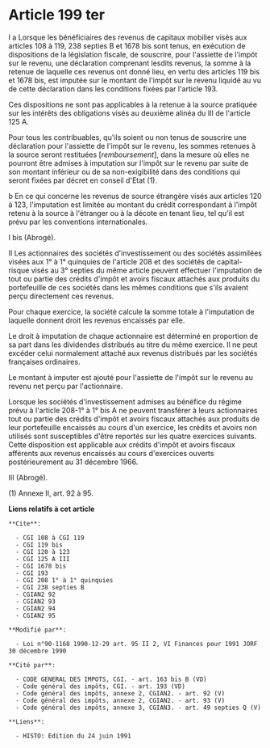 # Article 199 ter

I a Lorsque les bénéficiaires des revenus de capitaux mobilier visés aux articles 108 à 119, 238 septies B et 1678 bis sont
tenus, en exécution de dispositions de la législation fiscale, de souscrire, pour l'assiette de l'impôt sur le revenu, une
déclaration comprenant lesdits revenus, la somme à la retenue de laquelle ces revenus ont donné lieu, en vertu des articles
119 bis et 1678 bis, est imputée sur le montant de l'impôt sur le revenu liquidé au vu de cette déclaration dans les
conditions fixées par l'article 193.

Ces dispositions ne sont pas applicables à la retenue à la source pratiquée sur les intérêts des obligations visés au
deuxième alinéa du III de l'article 125 A.

Pour tous les contribuables, qu'ils soient ou non tenus de souscrire une déclaration pour l'assiette de l'impôt sur le
revenu, les sommes retenues à la source seront restituées [*remboursement*], dans la mesure où elles ne pourront être admises
à imputation sur l'impôt sur le revenu par suite de son montant inférieur ou de sa non-exigibilité dans des conditions qui
seront fixées par décret en conseil d'Etat (1).

b En ce qui concerne les revenus de source étrangère visés aux articles 120 à 123, l'imputation est limitée au montant du
crédit correspondant à l'impôt retenu à la source à l'étranger ou à la décote en tenant lieu, tel qu'il est prévu par les
conventions internationales.

I bis (Abrogé).

II Les actionnaires des sociétés d'investissement ou des sociétés assimilées visées aux 1° à 1° quinquies de l'article 208 et
des sociétés de capital-risque visés au 3° septies du même article peuvent effectuer l'imputation de tout ou partie des
crédits d'impôt et avoirs fiscaux attachés aux produits du portefeuille de ces sociétés dans les mêmes conditions que s'ils
avaient perçu directement ces revenus.

Pour chaque exercice, la société calcule la somme totale à l'imputation de laquelle donnent droit les revenus encaissés par
elle.

Le droit à imputation de chaque actionnaire est déterminé en proportion de sa part dans les dividendes distribués au titre du
même exercice. Il ne peut excéder celui normalement attaché aux revenus distribués par les sociétés françaises ordinaires.

Le montant à imputer est ajouté pour l'assiette de l'impôt sur le revenu au revenu net perçu par l'actionnaire.

Lorsque les sociétés d'investissement admises au bénéfice du régime prévu à l'article 208-1° à 1° bis A ne peuvent transférer
à leurs actionnaires tout ou partie des crédits d'impôt et avoirs fiscaux attachés aux produits de leur portefeuille
encaissés au cours d'un exercice, les crédits et avoirs non utilisés sont susceptibles d'être reportés sur les quatre
exercices suivants. Cette disposition est applicable aux crédits d'impôt et avoirs fiscaux afférents aux revenus encaissés au
cours d'exercices ouverts postérieurement au 31 décembre 1966.

III (Abrogé).

(1) Annexe II, art. 92 à 95.

**Liens relatifs à cet article**

	**Cite**:

	  - CGI 108 à CGI 119
	  - CGI 119 bis
	  - CGI 120 à 123
	  - CGI 125 A III
	  - CGI 1678 bis
	  - CGI 193
	  - CGI 208 1° à 1° quinquies
	  - CGI 238 septies B
	  - CGIAN2 92
	  - CGIAN2 93
	  - CGIAN2 94
	  - CGIAN2 95

	**Modifié par**:

	  - Loi n°90-1168 1990-12-29 art. 95 II 2, VI Finances pour 1991 JORF 30 décembre 1990

	**Cité par**:

	  - CODE GENERAL DES IMPOTS, CGI. - art. 163 bis B (VD)
	  - Code général des impôts, CGI. - art. 193 (VD)
	  - Code général des impôts, annexe 2, CGIAN2. - art. 92 (V)
	  - Code général des impôts, annexe 2, CGIAN2. - art. 93 (V)
	  - Code général des impôts, annexe 3, CGIAN3. - art. 49 septies Q (V)

	**Liens**:

	  - HISTO: Edition du 24 juin 1991
